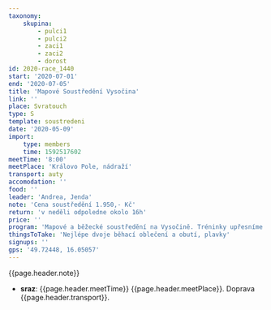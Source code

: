```yaml
---
taxonomy:
    skupina:
        - pulci1
        - pulci2
        - zaci1
        - zaci2
        - dorost
id: 2020-race_1440
start: '2020-07-01'
end: '2020-07-05'
title: 'Mapové Soustředění Vysočina'
link: ''
place: Svratouch
type: S
template: soustredeni
date: '2020-05-09'
import:
    type: members
    time: 1592517602
meetTime: '8:00'
meetPlace: 'Královo Pole, nádraží'
transport: auty
accomodation: ''
food: ''
leader: 'Andrea, Jenda'
note: 'Cena soustředění 1.950,- Kč'
return: 'v neděli odpoledne okolo 16h'
price: ''
program: 'Mapové a běžecké soustředění na Vysočině. Tréninky upřesníme v týdnu před akcí.'
thingsToTake: 'Nejlépe dvoje běhací oblečení a obutí, plavky'
signups: ''
gps: '49.72448, 16.05057'
---
```

{{page.header.note}}
* **sraz**: {{page.header.meetTime}} {{page.header.meetPlace}}. Doprava {{page.header.transport}}.
